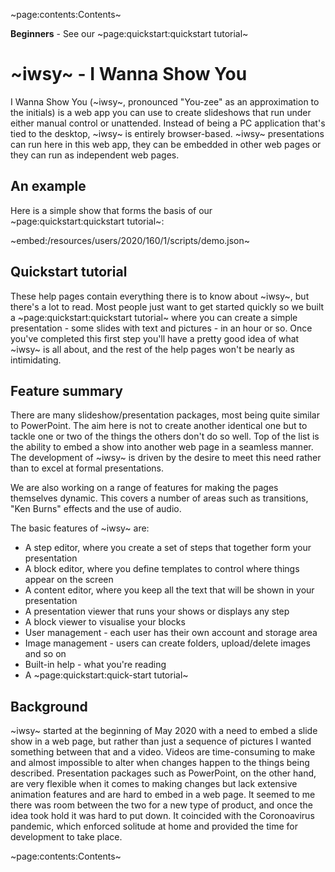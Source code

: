 ~page:contents:Contents~

**Beginners** - See our ~page:quickstart:quickstart tutorial~

# ~iwsy~ - I Wanna Show You 

I Wanna Show You (~iwsy~, pronounced "You-zee" as an approximation to the initials) is a web app you can use to create slideshows that run under either manual control or unattended. Instead of being a PC application that's tied to the desktop, ~iwsy~ is entirely browser-based. ~iwsy~ presentations can run here in this web app, they can be embedded in other web pages or they can run as independent web pages.

## An example

Here is a simple show that forms the basis of our ~page:quickstart:quickstart tutorial~:

~embed:/resources/users/2020/160/1/scripts/demo.json~

## Quickstart tutorial

These help pages contain everything there is to know about ~iwsy~, but there's a lot to read. Most people just want to get started quickly so we built a ~page:quickstart:quickstart tutorial~ where you can create a simple presentation - some slides with text and pictures - in an hour or so. Once you've completed this first step you'll have a pretty good idea of what ~iwsy~ is all about, and the rest of the help pages won't be nearly as intimidating.

## Feature summary

There are many slideshow/presentation packages, most being quite similar to PowerPoint. The aim here is not to create another identical one but to tackle one or two of the things the others don't do so well. Top of the list is the ability to embed a show into another web page in a seamless manner. The development of ~iwsy~ is driven by the desire to meet this need rather than to excel at formal presentations.

We are also working on a range of features for making the pages themselves dynamic. This covers a number of areas such as transitions, "Ken Burns" effects and the use of audio.

The basic features of ~iwsy~ are:

 - A step editor, where you create a set of steps that together form your presentation
 - A block editor, where you define templates to control where things appear on the screen
 - A content editor, where you keep all the text that will be shown in your presentation
 - A presentation viewer that runs your shows or displays any step
 - A block viewer to visualise your blocks
 - User management - each user has their own account and storage area
 - Image management - users can create folders, upload/delete images and so on
 - Built-in help - what you're reading
 - A ~page:quickstart:quick-start tutorial~

## Background

~iwsy~ started at the beginning of May 2020 with a need to embed a slide show in a web page, but rather than just a sequence of pictures I wanted something between that and a video. Videos are time-consuming to make and almost impossible to alter when changes happen to the things being described. Presentation packages such as PowerPoint, on the other hand, are very flexible when it comes to making changes but lack extensive animation features and are hard to embed in a web page. It seemed to me there was room between the two for a new type of product, and once the idea took hold it was hard to put down. It coincided with the Coronoavirus pandemic, which enforced solitude at home and provided the time for development to take place.

~page:contents:Contents~
